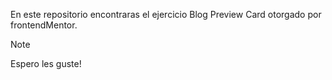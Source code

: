 En este repositorio encontraras el ejercicio Blog Preview Card otorgado por frontendMentor.

>[!NOTE]
Espero les guste!
